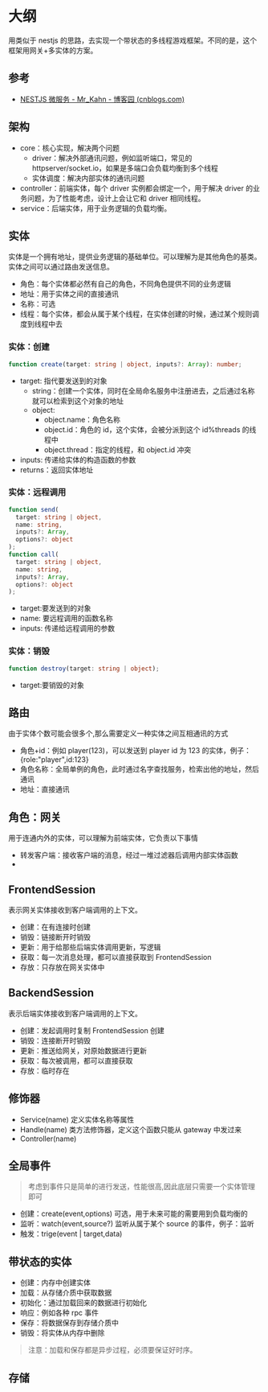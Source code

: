 # 大纲

用类似于 nestjs 的思路，去实现一个带状态的多线程游戏框架。不同的是，这个框架用网关+多实体的方案。

## 参考

- [NESTJS 微服务 - Mr_Kahn - 博客园 (cnblogs.com)](https://www.cnblogs.com/Mr-Kahn/p/15129631.html)

## 架构

- core：核心实现，解决两个问题
  - driver：解决外部通讯问题，例如监听端口，常见的 httpserver/socket.io，如果是多端口会负载均衡到多个线程
  - 实体调度：解决内部实体的通讯问题
- controller：前端实体，每个 driver 实例都会绑定一个，用于解决 driver 的业务问题，为了性能考虑，设计上会让它和 driver 相同线程。
- service：后端实体，用于业务逻辑的负载均衡。

## 实体

实体是一个拥有地址，提供业务逻辑的基础单位。可以理解为是其他角色的基类。实体之间可以通过路由发送信息。

- 角色：每个实体都必然有自己的角色，不同角色提供不同的业务逻辑
- 地址：用于实体之间的直接通讯
- 名称：可选
- 线程：每个实体，都会从属于某个线程，在实体创建的时候，通过某个规则调度到线程中去

### 实体：创建

```typescript
function create(target: string | object, inputs?: Array): number;
```

- target: 指代要发送到的对象
  - string：创建一个实体，同时在全局命名服务中注册进去，之后通过名称就可以检索到这个对象的地址
  - object:
    - object.name：角色名称
    - object.id：角色的 id，这个实体，会被分派到这个 id%threads 的线程中
    - object.thread：指定的线程，和 object.id 冲突
- inputs: 传递给实体的构造函数的参数
- returns：返回实体地址

### 实体：远程调用

```typescript
function send(
  target: string | object,
  name: string,
  inputs?: Array,
  options?: object
);
function call(
  target: string | object,
  name: string,
  inputs?: Array,
  options?: object
);
```

- target:要发送到的对象
- name: 要远程调用的函数名称
- inputs: 传递给远程调用的参数

### 实体：销毁

```typescript
function destroy(target: string | object);
```

- target:要销毁的对象

## 路由

由于实体个数可能会很多个,那么需要定义一种实体之间互相通讯的方式

- 角色+id：例如 player(123)，可以发送到 player id 为 123 的实体，例子：{role:"player",id:123}
- 角色名称：全局单例的角色，此时通过名字查找服务，检索出他的地址，然后通讯
- 地址：直接通讯

## 角色：网关

用于连通内外的实体，可以理解为前端实体，它负责以下事情

- 转发客户端：接收客户端的消息，经过一堆过滤器后调用内部实体函数
-

## FrontendSession

表示网关实体接收到客户端调用的上下文。

- 创建：在有连接时创建
- 销毁：链接断开时销毁
- 更新：用于给那些后端实体调用更新，写逻辑
- 获取：每一次消息处理，都可以直接获取到 FrontendSession
- 存放：只存放在网关实体中

## BackendSession

表示后端实体接收到客户端调用的上下文。

- 创建：发起调用时复制 FrontendSession 创建
- 销毁：连接断开时销毁
- 更新：推送给网关，对原始数据进行更新
- 获取：每次被调用，都可以直接获取
- 存放：临时存在

## 修饰器

- Service(name) 定义实体名称等属性
- Handle(name) 类方法修饰器，定义这个函数只能从 gateway 中发过来
- Controller(name)

## 全局事件

> 考虑到事件只是简单的进行发送，性能很高,因此底层只需要一个实体管理即可

- 创建：create(event,options) 可选，用于未来可能的需要用到负载均衡的
- 监听：watch(event,source?) 监听从属于某个 source 的事件，例子：监听
- 触发：trige(event | target,data)

## 带状态的实体

- 创建：内存中创建实体
- 加载：从存储介质中获取数据
- 初始化：通过加载回来的数据进行初始化
- 响应：例如各种 rpc 事件
- 保存：将数据保存到存储介质中
- 销毁：将实体从内存中删除

> 注意：加载和保存都是异步过程，必须要保证好时序。

## 存储
